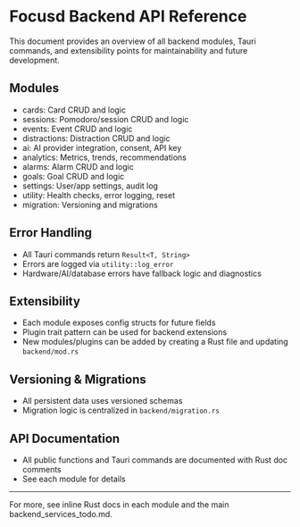 # Focusd Backend API Reference

This document provides an overview of all backend modules, Tauri commands, and extensibility points for maintainability and future development.

## Modules
- cards: Card CRUD and logic
- sessions: Pomodoro/session CRUD and logic
- events: Event CRUD and logic
- distractions: Distraction CRUD and logic
- ai: AI provider integration, consent, API key
- analytics: Metrics, trends, recommendations
- alarms: Alarm CRUD and logic
- goals: Goal CRUD and logic
- settings: User/app settings, audit log
- utility: Health checks, error logging, reset
- migration: Versioning and migrations

## Error Handling
- All Tauri commands return `Result<T, String>`
- Errors are logged via `utility::log_error`
- Hardware/AI/database errors have fallback logic and diagnostics

## Extensibility
- Each module exposes config structs for future fields
- Plugin trait pattern can be used for backend extensions
- New modules/plugins can be added by creating a Rust file and updating `backend/mod.rs`

## Versioning & Migrations
- All persistent data uses versioned schemas
- Migration logic is centralized in `backend/migration.rs`

## API Documentation
- All public functions and Tauri commands are documented with Rust doc comments
- See each module for details

---
For more, see inline Rust docs in each module and the main backend_services_todo.md.
